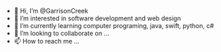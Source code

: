 - 👋 Hi, I’m @GarrisonCreek
- 👀 I’m interested in software development and web design
- 🌱 I’m currently learning computer programing, java, swift, python, c#
- 💞️ I’m looking to collaborate on ...
- 📫 How to reach me ...

<!---
GarrisonCreek/GarrisonCreek is a ✨ special ✨ repository because its `README.md` (this file) appears on your GitHub profile.
You can click the Preview link to take a look at your changes.
--->
